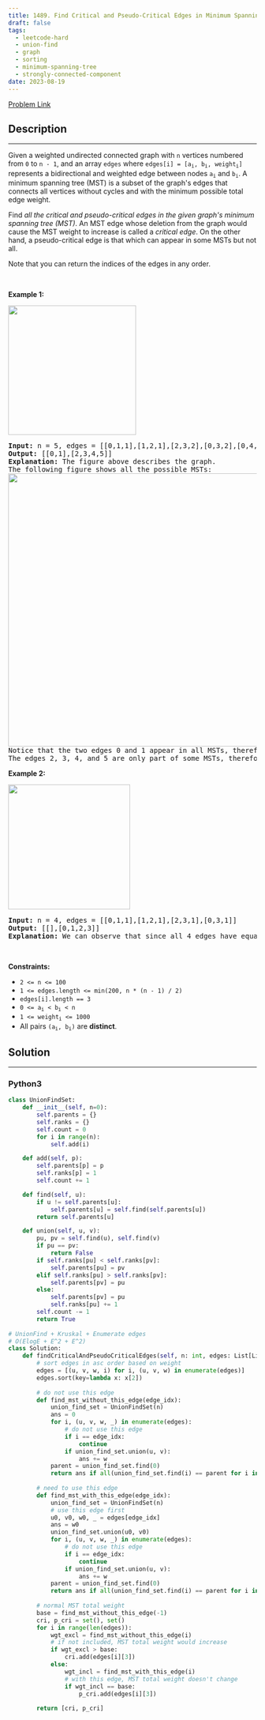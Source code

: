 ```yaml
---
title: 1489. Find Critical and Pseudo-Critical Edges in Minimum Spanning Tree
draft: false
tags: 
  - leetcode-hard
  - union-find
  - graph
  - sorting
  - minimum-spanning-tree
  - strongly-connected-component
date: 2023-08-19
---
```


[Problem Link](https://leetcode.com/problems/find-critical-and-pseudo-critical-edges-in-minimum-spanning-tree/)

## Description

---
<p>Given a weighted undirected connected graph with <code>n</code>&nbsp;vertices numbered from <code>0</code> to <code>n - 1</code>,&nbsp;and an array <code>edges</code>&nbsp;where <code>edges[i] = [a<sub>i</sub>, b<sub>i</sub>, weight<sub>i</sub>]</code> represents a bidirectional and weighted edge between nodes&nbsp;<code>a<sub>i</sub></code>&nbsp;and <code>b<sub>i</sub></code>. A minimum spanning tree (MST) is a subset of the graph&#39;s edges that connects all vertices without cycles&nbsp;and with the minimum possible total edge weight.</p>

<p>Find <em>all the critical and pseudo-critical edges in the given graph&#39;s minimum spanning tree (MST)</em>. An MST edge whose deletion from the graph would cause the MST weight to increase is called a&nbsp;<em>critical edge</em>. On&nbsp;the other hand, a pseudo-critical edge is that which can appear in some MSTs but not all.</p>

<p>Note that you can return the indices of the edges in any order.</p>

<p>&nbsp;</p>
<p><strong class="example">Example 1:</strong></p>

<p><img alt="" src="https://assets.leetcode.com/uploads/2020/06/04/ex1.png" style="width: 259px; height: 262px;" /></p>

<pre>
<strong>Input:</strong> n = 5, edges = [[0,1,1],[1,2,1],[2,3,2],[0,3,2],[0,4,3],[3,4,3],[1,4,6]]
<strong>Output:</strong> [[0,1],[2,3,4,5]]
<strong>Explanation:</strong> The figure above describes the graph.
The following figure shows all the possible MSTs:
<img alt="" src="https://assets.leetcode.com/uploads/2020/06/04/msts.png" style="width: 540px; height: 553px;" />
Notice that the two edges 0 and 1 appear in all MSTs, therefore they are critical edges, so we return them in the first list of the output.
The edges 2, 3, 4, and 5 are only part of some MSTs, therefore they are considered pseudo-critical edges. We add them to the second list of the output.
</pre>

<p><strong class="example">Example 2:</strong></p>

<p><img alt="" src="https://assets.leetcode.com/uploads/2020/06/04/ex2.png" style="width: 247px; height: 253px;" /></p>

<pre>
<strong>Input:</strong> n = 4, edges = [[0,1,1],[1,2,1],[2,3,1],[0,3,1]]
<strong>Output:</strong> [[],[0,1,2,3]]
<strong>Explanation:</strong> We can observe that since all 4 edges have equal weight, choosing any 3 edges from the given 4 will yield an MST. Therefore all 4 edges are pseudo-critical.
</pre>

<p>&nbsp;</p>
<p><strong>Constraints:</strong></p>

<ul>
	<li><code>2 &lt;= n &lt;= 100</code></li>
	<li><code>1 &lt;= edges.length &lt;= min(200, n * (n - 1) / 2)</code></li>
	<li><code>edges[i].length == 3</code></li>
	<li><code>0 &lt;= a<sub>i</sub> &lt; b<sub>i</sub> &lt; n</code></li>
	<li><code>1 &lt;= weight<sub>i</sub>&nbsp;&lt;= 1000</code></li>
	<li>All pairs <code>(a<sub>i</sub>, b<sub>i</sub>)</code> are <strong>distinct</strong>.</li>
</ul>


## Solution

---
### Python3
``` py title='find-critical-and-pseudo-critical-edges-in-minimum-spanning-tree'
class UnionFindSet:
    def __init__(self, n=0):
        self.parents = {}
        self.ranks = {}
        self.count = 0
        for i in range(n):
            self.add(i)

    def add(self, p):
        self.parents[p] = p
        self.ranks[p] = 1
        self.count += 1

    def find(self, u):
        if u != self.parents[u]:
            self.parents[u] = self.find(self.parents[u])
        return self.parents[u]

    def union(self, u, v):
        pu, pv = self.find(u), self.find(v)
        if pu == pv: 
            return False
        if self.ranks[pu] < self.ranks[pv]:
            self.parents[pu] = pv
        elif self.ranks[pu] > self.ranks[pv]:
            self.parents[pv] = pu
        else:        
            self.parents[pv] = pu
            self.ranks[pu] += 1
        self.count -= 1
        return True
    
# UnionFind + Kruskal + Enumerate edges
# O(ElogE + E^2 + E^2)
class Solution:
    def findCriticalAndPseudoCriticalEdges(self, n: int, edges: List[List[int]]) -> List[List[int]]:
        # sort edges in asc order based on weight
        edges = [(u, v, w, i) for i, (u, v, w) in enumerate(edges)]
        edges.sort(key=lambda x: x[2])
        
        # do not use this edge
        def find_mst_without_this_edge(edge_idx):
            union_find_set = UnionFindSet(n)
            ans = 0
            for i, (u, v, w, _) in enumerate(edges):
                # do not use this edge
                if i == edge_idx:
                    continue
                if union_find_set.union(u, v):
                    ans += w
            parent = union_find_set.find(0)
            return ans if all(union_find_set.find(i) == parent for i in range(n)) else inf
        
        # need to use this edge
        def find_mst_with_this_edge(edge_idx):
            union_find_set = UnionFindSet(n)
            # use this edge first
            u0, v0, w0, _ = edges[edge_idx]
            ans = w0
            union_find_set.union(u0, v0)
            for i, (u, v, w, _) in enumerate(edges):
                # do not use this edge
                if i == edge_idx:
                    continue
                if union_find_set.union(u, v):
                    ans += w
            parent = union_find_set.find(0)
            return ans if all(union_find_set.find(i) == parent for i in range(n)) else inf
        
        # normal MST total weight
        base = find_mst_without_this_edge(-1)
        cri, p_cri = set(), set()
        for i in range(len(edges)):
            wgt_excl = find_mst_without_this_edge(i)
            # if not included, MST total weight would increase
            if wgt_excl > base:
                cri.add(edges[i][3])
            else:
                wgt_incl = find_mst_with_this_edge(i)
                # with this edge, MST total weight doesn't change
                if wgt_incl == base:
                    p_cri.add(edges[i][3])
    
        return [cri, p_cri]
```

